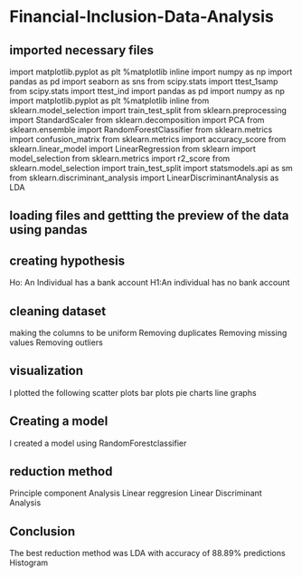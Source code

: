 # Financial-Inclusion-Data-Analysis
## imported necessary files

import matplotlib.pyplot as plt
%matplotlib inline
import numpy as np
import pandas as pd
import seaborn as sns
from scipy.stats import ttest_1samp
from scipy.stats import ttest_ind
import pandas as pd
import numpy as np
import matplotlib.pyplot as plt
%matplotlib inline
from sklearn.model_selection import train_test_split
from sklearn.preprocessing import StandardScaler
from sklearn.decomposition import PCA
from sklearn.ensemble import RandomForestClassifier
from sklearn.metrics import confusion_matrix
from sklearn.metrics import accuracy_score
from sklearn.linear_model import LinearRegression
from sklearn import model_selection
from sklearn.metrics import r2_score
from sklearn.model_selection import train_test_split
import statsmodels.api as sm
from sklearn.discriminant_analysis import LinearDiscriminantAnalysis as LDA

## loading files and gettting the preview of the data using pandas

## creating hypothesis
Ho: An Individual has a bank account
H1:An individual has no bank account

## cleaning dataset
making the columns to be uniform
Removing duplicates
Removing missing values
Removing outliers

## visualization
I plotted the following
scatter plots
bar plots
pie charts
line graphs

## Creating a model
I created a model using RandomForestclassifier

## reduction method
Principle component Analysis
Linear reggresion
Linear Discriminant Analysis

## Conclusion 
The best reduction method was LDA with accuracy of 88.89% predictions
Histogram

